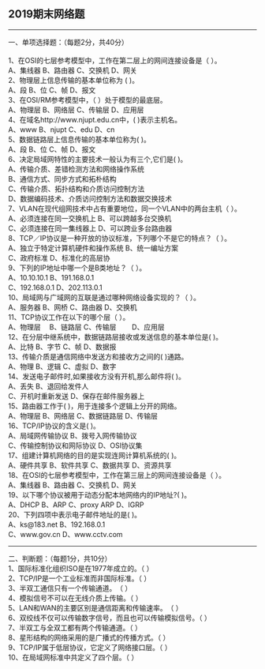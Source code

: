 ## 2019期末网络题
<hr>一、单项选择题：（每题2分，共40分）
<br><br>1、在OSI的七层参考模型中，工作在第二层上的网间连接设备是（     ）。
<br>A、集线器        B、路由器      C、交换机         D、网关
<br>2、物理层上信息传输的基本单位称为 (      )。
<br>A、段            B、位          C、帧             D、报文
<br>3、在OSI/RM参考模型中，（     ）处于模型的最底层。
<br>A、物理层        B、网络层       C、传输层         D、应用层
<br>4、在域名http://www.njupt.edu.cn中，(     )表示主机名。
<br>A、www      B、njupt       C、edu      D、cn
<br>5、数据链路层上信息传输的基本单位称为(     )。
<br>A、段            B、位           C、帧          D、报文
<br>6、决定局域网特性的主要技术一般认为有三个,它们是(     )。
<br>A、传输介质、差错检测方法和网络操作系统
<br>B、通信方式、同步方式和拓朴结构
<br>C、传输介质、拓扑结构和介质访问控制方法
<br>D、数据编码技术、介质访问控制方法和数据交换技术
<br>7、VLAN在现代组网技术中占有重要地位，同一个VLAN中的两台主机（    ）。
<br>A、必须连接在同一交换机上      B、可以跨越多台交换机
<br>C、必须连接在同一集线器上      D、可以跨业多台路由器
<br>8、TCP／IP协议是一种开放的协议标准，下列哪个不是它的特点？（    ）。
<br>A、独立于特定计算机硬件和操作系统      B、统一编址方案
<br>C、政府标准         D、标准化的高层协
<br>9、下列的IP地址中哪一个是B类地址？（    ）。
<br>A、10.10.10.1         B、191.168.0.1
<br>C、192.168.0.1        D、202.113.0.1
<br>10、局域网与广域网的互联是通过哪种网络设备实现的？（    ）。
<br>A、服务器      B、网桥      C、路由器      D、交换机
<br>11、TCP协议工作在以下的哪个层（   ）。
<br>A、物理层　    B、链路层    C、传输层　　  D、应用层
<br>12、在分层中继系统中，数据链路层接收或发送信息的基本单位是(     )。
<br>A、比特      B、字节      C、帧      D、数据报
<br>13、传输介质是通信网络中发送方和接收方之间的(    )通路。
<br>A、物理      B、逻辑      C、虚拟      D、数字
<br>14、发送电子邮件时,如果接收方没有开机,那么邮件将(     )。
<br>A、丢失                 B、退回给发件人
<br>C、开机时重新发送       D、保存在邮件服务器上
<br>15、路由器工作于(     )，用于连接多个逻辑上分开的网络。
<br>A、物理层    B、网络层     C、数据链路层     D、传输层
<br>16、TCP/IP协议的含义是(     )。
<br>A、局域网传输协议               B、拨号入网传输协议
<br>C、传输控制协议和网际协议       D、OSI协议集
<br>17、组建计算机网络的目的是实现连网计算机系统的(      )。
<br>A、硬件共享      B、软件共享      C、数据共享      D、资源共享
<br>18、在OSI的七层参考模型中，工作在第三层上的网间连接设备是（     ）。
<br>A、集线器        B、路由器       C、交换机       D、网关
<br>19、以下哪个协议被用于动态分配本地网络内的IP地址?(      )。
<br>A、DHCP     B、ARP      C、proxy ARP      D、IGRP
<br>20、下列四项中表示电子邮件地址的是(     )。
<br>A、ks@183.net       B、192.168.0.1
<br>C、www.gov.cn       D、www.cctv.com
<hr>二、判断题：（每题1分，共10分）
<br>1、国际标准化组织ISO是在1977年成立的。（    ）
<br>2、TCP/IP是一个工业标准而非国际标准。（     ）
<br>3、半双工通信只有一个传输通道。　（     ）
<br>4、模拟信号不可以在无线介质上传输。（      ）
<br>5、LAN和WAN的主要区别是通信距离和传输速率。　（      ）
<br>6、双绞线不仅可以传输数字信号，而且也可以传输模拟信号。（      ）
<br>7、半双工与全双工都有两个传输通道。（      ）
<br>8、星形结构的网络采用的是广播式的传播方式。（     ）
<br>9、TCP/IP属于低层协议，它定义了网络接口层。（    ）
<br>10、在局域网标准中共定义了四个层。（    ） 
